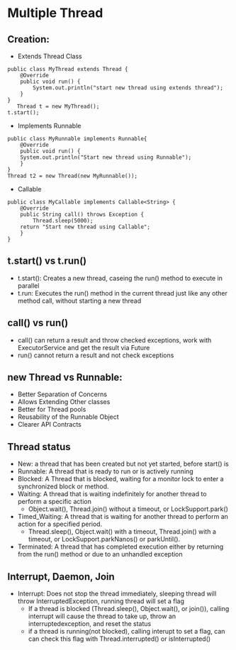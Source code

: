 # Multiple Thread

## Creation:
- Extends Thread Class
```aiignore
public class MyThread extends Thread {
    @Override
    public void run() {
        System.out.println("start new thread using extends thread");
    }
}
   Thread t = new MyThread();
t.start();
```
- Implements Runnable
```aiignore
public class MyRunnable implements Runnable{
    @Override
    public void run() {
    System.out.println("Start new thread using Runnable");
    }
}
Thread t2 = new Thread(new MyRunnable());
```
- Callable
```aiignore
public class MyCallable implements Callable<String> {
    @Override
    public String call() throws Exception {
        Thread.sleep(5000);
    return "Start new thread using Callable";
    }
}
```

## t.start() vs t.run()
- t.start(): Creates a new thread, caseing the run() method to execute in parallel
- t.run: Executes the run() method in the current thread just like any other method call, without starting a new thread


## call() vs run()
- call() can return a result and throw checked exceptions, work with ExecutorService and get the result via Future
- run() cannot return a result and not check exceptions


## new Thread vs Runnable:
- Better Separation of Concerns
- Allows Extending Other classes
- Better for Thread pools
- Reusability of the Runnable Object
- Clearer API Contracts



## Thread status
- New: a thread that has been created but not yet started, before start() is 
- Runnable: A thread that is ready to run or is actively running
- Blocked: A Thread that is blocked, waiting for a monitor lock to enter a synchronized block or method.
- Waiting: A thread that is waiting indefinitely for another thread to perform a specific action
  - Object.wait(), Thread.join() without a timeout, or LockSupport.park()
- Timed_Waiting: A thread that is waiting for another thread to perform an action for a specified period. 
  - Thread.sleep(), Object.wait() with a timeout, Thread.join() with a timeout, or LockSupport.parkNanos() or parkUntil().
- Terminated: A thread that has completed execution either by returning from the run() method or due to an unhandled exception


## Interrupt, Daemon, Join
- Interrupt: Does not stop the thread immediately, sleeping thread will throw InterruptedException, running thread will set a flag
  - If a thread is blocked (Thread.sleep(), Object.wait(), or join()), calling interrupt will cause the thread to take up, throw an interruptedexception, and reset the status
  - if a thread is running(not blocked), calling interupt to set a flag, can can check this flag with Thread.interrupted() or isInterrupted()














